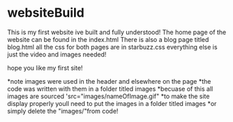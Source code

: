 # websiteBuild
This is my first website ive built and fully understood!
The home page of the website can be found in the index.html
There is also a blog page titled blog.html
all the css for both pages are in starbuzz.css
everything else is just the video and images needed!

hope you like my first site!

*note images were used in the header and elsewhere on the page
*the code was written with them in a folder titled images
*becuase of this all images are sourced 'src="images/nameOfImage.gif"
*to make the site display properly youll need to put the images in a folder titled images
*or simply delete the "images/"from code!
